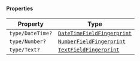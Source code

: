 #### Properties

| Property                                   | Type                                                                       |
| ------------------------------------------ | -------------------------------------------------------------------------- |
| <a id="typedatetime"></a> `type/DateTime?` | [`DateTimeFieldFingerprint`](./generated/html/DateTimeFieldFingerprint.md) |
| <a id="typenumber"></a> `type/Number?`     | [`NumberFieldFingerprint`](./generated/html/NumberFieldFingerprint.md)     |
| <a id="typetext"></a> `type/Text?`         | [`TextFieldFingerprint`](./generated/html/TextFieldFingerprint.md)         |
